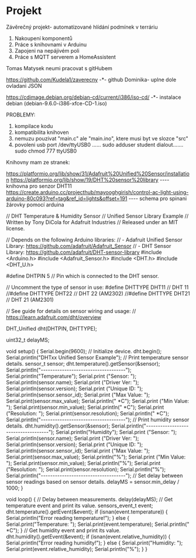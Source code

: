 # Projekt
Závěrečný projekt- automatizované hlídání podmínek v terráriu

1. Nakoupení komponentů
2. Práce s knihovnami v Arduinu
3. Zapojeni na nepájivém poli
4. Práce s MQTT serverem a HomeAssistent



Tomas Matysek neumi pracovat s gitHubem

https://github.com/Kudela1/zaverecny
-*- github Dominika- uplne dole ovladani JSON

https://cdimage.debian.org/debian-cd/current/i386/iso-cd/
-*- instalace debian (debian-9.6.0-i386-xfce-CD-1.iso)


PROBLEMY:
1. kompilace kodu
2. kompatibilita knihoven
3. nemuzu pouzivat "main.c" ale "main.ino", ktere musi byt ve slozce "src"
4. povoleni usb port /dev/ttyUSB0 ...... sudo adduser student dialout....... sudo chmod 777 ttyUSB0

Knihovny mam ze stranek:

https://platformio.org/lib/show/31/Adafruit%20Unified%20Sensor/installation
https://platformio.org/lib/show/19/DHT%20sensor%20library ---- knihovna pro senzor DHT11
https://create.arduino.cc/projecthub/mayooghgirish/control-ac-light-using-arduino-80c093?ref=tag&ref_id=lights&offset=191 ---- schema pro spinani žárovky pomocí arduina


// DHT Temperature & Humidity Sensor
// Unified Sensor Library Example
// Written by Tony DiCola for Adafruit Industries
// Released under an MIT license.

// Depends on the following Arduino libraries:
// - Adafruit Unified Sensor Library: https://github.com/adafruit/Adafruit_Sensor
// - DHT Sensor Library: https://github.com/adafruit/DHT-sensor-library
#include <Arduino.h>
#include <Adafruit_Sensor.h>
#include <DHT.h>
#include <DHT_U.h>

#define DHTPIN            5         // Pin which is connected to the DHT sensor.

// Uncomment the type of sensor in use:
#define DHTTYPE           DHT11     // DHT 11 
//#define DHTTYPE           DHT22     // DHT 22 (AM2302)
//#define DHTTYPE           DHT21     // DHT 21 (AM2301)

// See guide for details on sensor wiring and usage:
//   https://learn.adafruit.com/dht/overview

DHT_Unified dht(DHTPIN, DHTTYPE);

uint32_t delayMS;

void setup() {
  Serial.begin(9600); 
  // Initialize device.
  dht.begin();
  Serial.println("DHTxx Unified Sensor Example");
  // Print temperature sensor details.
  sensor_t sensor;
  dht.temperature().getSensor(&sensor);
  Serial.println("------------------------------------");
  Serial.println("Temperature");
  Serial.print  ("Sensor:       "); Serial.println(sensor.name);
  Serial.print  ("Driver Ver:   "); Serial.println(sensor.version);
  Serial.print  ("Unique ID:    "); Serial.println(sensor.sensor_id);
  Serial.print  ("Max Value:    "); Serial.print(sensor.max_value); Serial.println(" *C");
  Serial.print  ("Min Value:    "); Serial.print(sensor.min_value); Serial.println(" *C");
  Serial.print  ("Resolution:   "); Serial.print(sensor.resolution); Serial.println(" *C");  
  Serial.println("------------------------------------");
  // Print humidity sensor details.
  dht.humidity().getSensor(&sensor);
  Serial.println("------------------------------------");
  Serial.println("Humidity");
  Serial.print  ("Sensor:       "); Serial.println(sensor.name);
  Serial.print  ("Driver Ver:   "); Serial.println(sensor.version);
  Serial.print  ("Unique ID:    "); Serial.println(sensor.sensor_id);
  Serial.print  ("Max Value:    "); Serial.print(sensor.max_value); Serial.println("%");
  Serial.print  ("Min Value:    "); Serial.print(sensor.min_value); Serial.println("%");
  Serial.print  ("Resolution:   "); Serial.print(sensor.resolution); Serial.println("%");  
  Serial.println("------------------------------------");
  // Set delay between sensor readings based on sensor details.
  delayMS = sensor.min_delay / 1000;
}

void loop() {
  // Delay between measurements.
  delay(delayMS);
  // Get temperature event and print its value.
  sensors_event_t event;  
  dht.temperature().getEvent(&event);
  if (isnan(event.temperature)) {
    Serial.println("Error reading temperature!");
  }
  else {
    Serial.print("Temperature: ");
    Serial.print(event.temperature);
    Serial.println(" *C");
  }
  // Get humidity event and print its value.
  dht.humidity().getEvent(&event);
  if (isnan(event.relative_humidity)) {
    Serial.println("Error reading humidity!");
  }
  else {
    Serial.print("Humidity: ");
    Serial.print(event.relative_humidity);
    Serial.println("%");
  }
}
